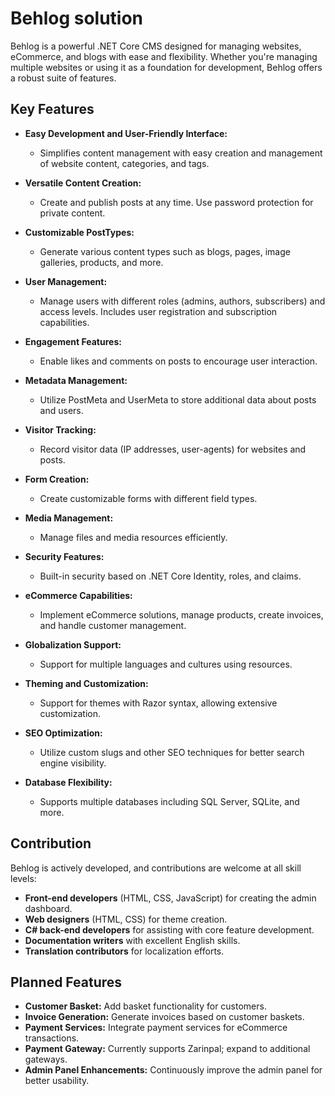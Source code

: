 # Behlog solution

Behlog is a powerful .NET Core CMS designed for managing websites, eCommerce, and blogs with ease and flexibility. Whether you're managing multiple websites or using it as a foundation for development, Behlog offers a robust suite of features.

## Key Features

- **Easy Development and User-Friendly Interface:**
  - Simplifies content management with easy creation and management of website content, categories, and tags.

- **Versatile Content Creation:**
  - Create and publish posts at any time. Use password protection for private content.

- **Customizable PostTypes:**
  - Generate various content types such as blogs, pages, image galleries, products, and more.

- **User Management:**
  - Manage users with different roles (admins, authors, subscribers) and access levels. Includes user registration and subscription capabilities.

- **Engagement Features:**
  - Enable likes and comments on posts to encourage user interaction.

- **Metadata Management:**
  - Utilize PostMeta and UserMeta to store additional data about posts and users.

- **Visitor Tracking:**
  - Record visitor data (IP addresses, user-agents) for websites and posts.

- **Form Creation:**
  - Create customizable forms with different field types.

- **Media Management:**
  - Manage files and media resources efficiently.

- **Security Features:**
  - Built-in security based on .NET Core Identity, roles, and claims.

- **eCommerce Capabilities:**
  - Implement eCommerce solutions, manage products, create invoices, and handle customer management.

- **Globalization Support:**
  - Support for multiple languages and cultures using resources.

- **Theming and Customization:**
  - Support for themes with Razor syntax, allowing extensive customization.

- **SEO Optimization:**
  - Utilize custom slugs and other SEO techniques for better search engine visibility.

- **Database Flexibility:**
  - Supports multiple databases including SQL Server, SQLite, and more.

## Contribution

Behlog is actively developed, and contributions are welcome at all skill levels:

- **Front-end developers** (HTML, CSS, JavaScript) for creating the admin dashboard.
- **Web designers** (HTML, CSS) for theme creation.
- **C# back-end developers** for assisting with core feature development.
- **Documentation writers** with excellent English skills.
- **Translation contributors** for localization efforts.

## Planned Features

- **Customer Basket:** Add basket functionality for customers.
- **Invoice Generation:** Generate invoices based on customer baskets.
- **Payment Services:** Integrate payment services for eCommerce transactions.
- **Payment Gateway:** Currently supports Zarinpal; expand to additional gateways.
- **Admin Panel Enhancements:** Continuously improve the admin panel for better usability.
